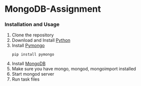# MongoDB-Assignment


### Installation and Usage

1. Clone the repository
2. Download and Install [Python](https://www.python.org/downloads/)
3. Install [Pymongo](https://pypi.org/project/pymongo/)
    ```
    pip install pymongo
    ```
4. Install [MongoDB](https://www.mongodb.com/docs/manual/installation/)
5. Make sure you have mongo, mongod, mongoimport installed
6. Start mongod server
7. Run task files 
